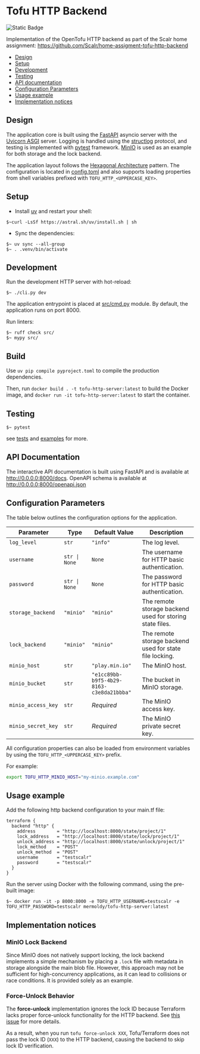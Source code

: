 # Tofu HTTP Backend

![Static Badge](https://img.shields.io/badge/Version-v0.1.0-orange)

Implementation of the OpenTofu HTTP backend as part of the Scalr home assignment: <https://github.com/Scalr/home-assigment-tofu-http-backend>

- [Design](#design)
- [Setup](#setup)
- [Development](#development)
- [Testing](#testing)
- [API documentation](#api-documentation)
- [Configuration Parameters](#configuration-parameters)
- [Usage example](#usage-example)
- [Implementation notices](#implementation-notices)

## Design

The application core is built using the [FastAPI](https://fastapi.tiangolo.com/) asyncio server with the [Uvicorn ASGI](https://www.uvicorn.org/) server. Logging is handled using the [structlog](https://www.structlog.org/en/stable/) protocol, and testing is implemented with [pytest](https://docs.pytest.org/en/stable/) framework. [MinIO](https://github.com/minio/minio) is used as an example for both storage and the lock backend.

The application layout follows the [Hexagonal Architecture](https://en.wikipedia.org/wiki/Hexagonal_architecture_(software)) pattern.
The configuration is located in [config.toml](./config.toml) and also supports loading properties from shell variables prefixed with `TOFU_HTTP_<UPPERCASE_KEY>`.

## Setup

- Install [uv](https://docs.astral.sh/uv/) and restart your shell:

```console
$~curl -LsSf https://astral.sh/uv/install.sh | sh
```

- Sync the dependencies:

```console
$~ uv sync --all-group
$~ . .venv/bin/activate
```

## Development

Run the development HTTP server with hot-reload:

```console
$~ ./cli.py dev
```

The application entrypoint is placed at [src/cmd.py](src/cmd.py) module.
By default, the application runs on port 8000.

Run linters:

```console
$~ ruff check src/
$~ mypy src/
```

## Build

Use `uv pip compile pyproject.toml` to compile the production dependencies.

Then, run `docker build . -t tofu-http-server:latest` to build the Docker image, and `docker run -it tofu-http-server:latest` to start the container.

## Testing

```console
$~ pytest
```

see [tests](./tests/) and [examples](./example/) for more.

## API Documentation

The interactive API documentation is built using FastAPI and is available at <http://0.0.0.0:8000/docs>. OpenAPI schema is available at <http://0.0.0.0:8000/openapi.json>

## Configuration Parameters

The table below outlines the configuration options for the application.

| Parameter          | Type                  | Default Value                                  | Description |
|-------------------|----------------------|--------------------------------|-------------|
| `log_level`      | `str`                 | `"info"`                     | The log level. |
| `username`       | `str \| None`         | `None`                        | The username for HTTP basic authentication. |
| `password`       | `str \| None`         | `None`                        | The password for HTTP basic authentication. |
| `storage_backend` | `"minio"`            | `"minio"`                     | The remote storage backend used for storing state files. |
| `lock_backend`    | `"minio"`            | `"minio"`                     | The remote storage backend used for state file locking. |
| `minio_host`      | `str`                 | `"play.min.io"`               | The MinIO host. |
| `minio_bucket`    | `str`                 | `"e1cc89bb-b9f5-4b29-8163-c3e8da21bbba"` | The bucket in MinIO storage. |
| `minio_access_key` | `str`                | _Required_                     | The MinIO access key. |
| `minio_secret_key` | `str`                | _Required_                     | The MinIO private secret key. |

All configuration properties can also be loaded from environment variables by using the `TOFU_HTTP_<UPPERCASE_KEY>` prefix.

For example:

```sh
export TOFU_HTTP_MINIO_HOST="my-minio.example.com"
```

## Usage example

Add the following http backend configuration to your main.tf file:

```hcl
terraform {
  backend "http" {
    address        = "http://localhost:8000/state/project/1"
    lock_address   = "http://localhost:8000/state/lock/project/1"
    unlock_address = "http://localhost:8000/state/unlock/project/1"
    lock_method    = "POST"
    unlock_method  = "POST"
    username       = "testscalr"
    password       = "testscalr"
  }
}
```

Run the server using Docker with the following command, using the pre-built image:

```console
$~ docker run -it -p 8000:8000 -e TOFU_HTTP_USERNAME=testscalr -e TOFU_HTTP_PASSWORD=testscalr mermoldy/tofu-http-server:latest
```

## Implementation notices

### MinIO Lock Backend

Since MinIO does not natively support locking, the lock backend implements a simple mechanism by placing a `.lock` file with metadata in storage alongside the main blob file. However, this approach may not be sufficient for high-concurrency applications, as it can lead to collisions or race conditions. It is provided solely as an example.

### Force-Unlock Behavior

The **force-unlock** implementation ignores the lock ID because Terraform lacks proper force-unlock functionality for the HTTP backend. See [this issue](https://github.com/hashicorp/terraform/issues/28421) for more details.

As a result, when you run `tofu force-unlock XXX`, Tofu/Terraform does not pass the lock ID (`XXX`) to the HTTP backend, causing the backend to skip lock ID verification.
